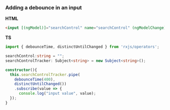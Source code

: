 ### Adding a debounce in an input

**HTML**

```html
<input [(ngModel)]="searchControl" name="searchControl" (ngModelChange)="this.searchControlTracker.next($event)" />
```

**TS**
```typescript
import { debounceTime, distinctUntilChanged } from 'rxjs/operators';

searchControl:string = "";
searchControlTracker: Subject<string> = new Subject<string>();

constructor(){
  this.searchControlTracker.pipe(
    debounceTime(400), 
    distinctUntilChanged())
    .subscribe(value => {
      console.log("input value", value);
  });
}

```
